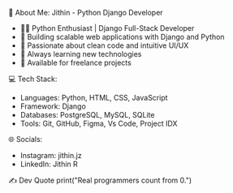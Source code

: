 💫 About Me:
Jithin - Python Django Developer

- 👨‍💻 Python Enthusiast | Django Full-Stack Developer
- 🚀 Building scalable web applications with Django and Python
- 🎨 Passionate about clean code and intuitive UI/UX
- 🌱 Always learning new technologies
- 💼 Available for freelance projects

💻 Tech Stack:
- Languages: Python, HTML, CSS, JavaScript
- Framework: Django
- Databases: PostgreSQL, MySQL, SQLite
- Tools: Git, GitHub, Figma, Vs Code, Project IDX

🌐 Socials:
- Instagram: jithin.jz
- LinkedIn: Jithin R

✍️ Dev Quote
print("Real programmers count from 0.")
